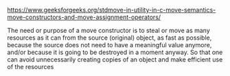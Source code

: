 https://www.geeksforgeeks.org/stdmove-in-utility-in-c-move-semantics-move-constructors-and-move-assignment-operators/

The need or purpose of a move constructor is to steal or move as many resources as it can from the source (original) object, as fast as possible, because the source does not need to have a meaningful value anymore, and/or because it is going to be destroyed in a moment anyway. So that one can avoid unnecessarily creating copies of an object and make efficient use of the resources




